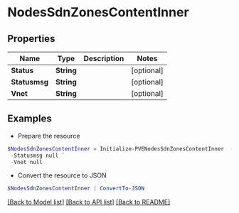 # NodesSdnZonesContentInner
## Properties

Name | Type | Description | Notes
------------ | ------------- | ------------- | -------------
**Status** | **String** |  | [optional] 
**Statusmsg** | **String** |  | [optional] 
**Vnet** | **String** |  | [optional] 

## Examples

- Prepare the resource
```powershell
$NodesSdnZonesContentInner = Initialize-PVENodesSdnZonesContentInner  -Status null `
 -Statusmsg null `
 -Vnet null
```

- Convert the resource to JSON
```powershell
$NodesSdnZonesContentInner | ConvertTo-JSON
```

[[Back to Model list]](../README.md#documentation-for-models) [[Back to API list]](../README.md#documentation-for-api-endpoints) [[Back to README]](../README.md)

